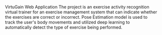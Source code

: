 VirtuGain Web Application
The project is an exercise activity recognition virtual trainer for an exercise management system that can indicate whether the exercises are correct or incorrect. Pose Estimation model is used to track the user's body movements and utilized deep learning to automatically detect the type of exercise being performed.
